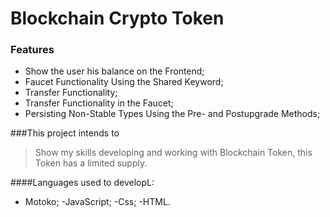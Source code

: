 # Blockchain Crypto Token 

### Features


- Show the user his balance on the Frontend;
- Faucet Functionality Using the Shared Keyword;
- Transfer Functionality;
- Transfer Functionality in the Faucet;
- Persisting Non-Stable Types Using the Pre- and Postupgrade Methods;


###This project intends to

> Show my skills developing and working with Blockchain Token, this Token has a limited supply.

####Languages used to developL:

- Motoko;
-JavaScript;
-Css;
-HTML.

